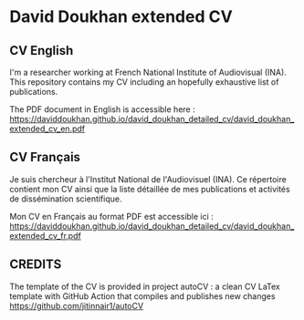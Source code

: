 # David Doukhan extended CV

## CV English

I'm a researcher working at French National Institute of Audiovisual (INA).
This repository contains my CV including an hopefully exhaustive list of publications.

The PDF document in English is accessible here :
https://daviddoukhan.github.io/david_doukhan_detailed_cv/david_doukhan_extended_cv_en.pdf

## CV Français

Je suis chercheur à l'Institut National de l'Audiovisuel (INA).
Ce répertoire contient mon CV ainsi que la liste détaillée de mes publications et activités de dissémination scientifique.

Mon CV en Français au format PDF est accessible ici :
https://daviddoukhan.github.io/david_doukhan_detailed_cv/david_doukhan_extended_cv_fr.pdf


## CREDITS
The template of the CV is provided in project autoCV : a clean CV LaTex template with GitHub Action that compiles and publishes new changes
https://github.com/jitinnair1/autoCV

